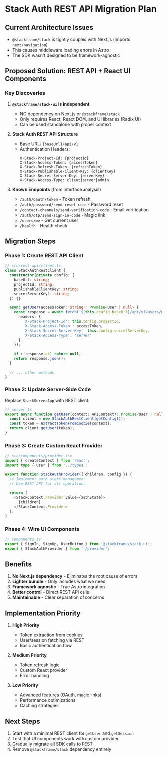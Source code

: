 # Stack Auth REST API Migration Plan

## Current Architecture Issues
- `@stackframe/stack` is tightly coupled with Next.js (imports `next/navigation`)
- This causes middleware loading errors in Astro
- The SDK wasn't designed to be framework-agnostic

## Proposed Solution: REST API + React UI Components

### Key Discoveries

1. **`@stackframe/stack-ui` is independent**
   - NO dependency on Next.js or `@stackframe/stack`
   - Only requires React, React DOM, and UI libraries (Radix UI)
   - Can be used standalone with proper context

2. **Stack Auth REST API Structure**
   - Base URL: `{baseUrl}/api/v1`
   - Authentication Headers:
     ```
     X-Stack-Project-Id: {projectId}
     X-Stack-Access-Token: {accessToken}
     X-Stack-Refresh-Token: {refreshToken}
     X-Stack-Publishable-Client-Key: {clientKey}
     X-Stack-Secret-Server-Key: {serverKey}
     X-Stack-Access-Type: client|server|admin
     ```

3. **Known Endpoints** (from interface analysis)
   - `/auth/oauth/token` - Token refresh
   - `/auth/password/send-reset-code` - Password reset
   - `/contact-channels/send-verification-code` - Email verification
   - `/auth/otp/send-sign-in-code` - Magic link
   - `/users/me` - Get current user
   - `/health` - Health check

## Migration Steps

### Phase 1: Create REST API Client
```typescript
// src/rest-api/client.ts
class StackAuthRestClient {
  constructor(private config: {
    baseUrl: string;
    projectId: string;
    publishableClientKey: string;
    secretServerKey?: string;
  }) {}

  async getUser(accessToken: string): Promise<User | null> {
    const response = await fetch(`${this.config.baseUrl}/api/v1/users/me`, {
      headers: {
        'X-Stack-Project-Id': this.config.projectId,
        'X-Stack-Access-Token': accessToken,
        'X-Stack-Secret-Server-Key': this.config.secretServerKey,
        'X-Stack-Access-Type': 'server'
      }
    });
    
    if (!response.ok) return null;
    return response.json();
  }
  
  // ... other methods
}
```

### Phase 2: Update Server-Side Code
Replace `StackServerApp` with REST client:
```typescript
// server.ts
export async function getUser(context: APIContext): Promise<User | null> {
  const client = new StackAuthRestClient(getConfig());
  const token = extractTokenFromCookie(context);
  return client.getUser(token);
}
```

### Phase 3: Create Custom React Provider
```typescript
// src/components/provider.tsx
import { createContext } from 'react';
import type { User } from '../types';

export function StackAuthProvider({ children, config }) {
  // Implement auth state management
  // Use REST API for all operations
  
  return (
    <StackContext.Provider value={authState}>
      {children}
    </StackContext.Provider>
  );
}
```

### Phase 4: Wire UI Components
```typescript
// components.ts
export { SignIn, SignUp, UserButton } from '@stackframe/stack-ui';
export { StackAuthProvider } from './provider';
```

## Benefits

1. **No Next.js dependency** - Eliminates the root cause of errors
2. **Lighter bundle** - Only includes what we need
3. **Framework agnostic** - True Astro integration
4. **Better control** - Direct REST API calls
5. **Maintainable** - Clear separation of concerns

## Implementation Priority

1. **High Priority**
   - Token extraction from cookies
   - User/session fetching via REST
   - Basic authentication flow

2. **Medium Priority**
   - Token refresh logic
   - Custom React provider
   - Error handling

3. **Low Priority**
   - Advanced features (OAuth, magic links)
   - Performance optimizations
   - Caching strategies

## Next Steps

1. Start with a minimal REST client for `getUser` and `getSession`
2. Test that UI components work with custom provider
3. Gradually migrate all SDK calls to REST
4. Remove `@stackframe/stack` dependency entirely